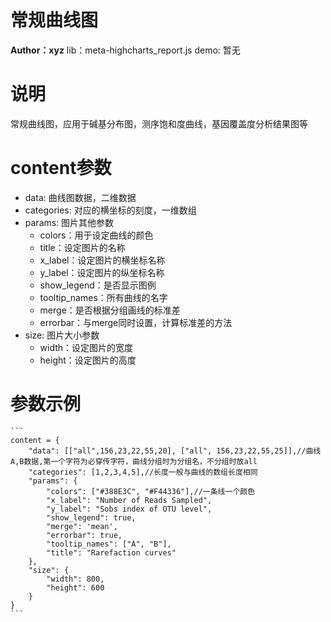 常规曲线图
========
**Author：xyz**
lib：meta-highcharts_report.js
demo: 暂无

# 说明

常规曲线图，应用于碱基分布图，测序饱和度曲线，基因覆盖度分析结果图等

# content参数

* data: 曲线图数据，二维数据
* categories: 对应的横坐标的刻度，一维数组
* params: 图片其他参数
	+ colors：用于设定曲线的颜色
	+ title：设定图片的名称
	+ x_label：设定图片的横坐标名称
	+ y_label：设定图片的纵坐标名称
	+ show_legend：是否显示图例
	+ tooltip_names：所有曲线的名字
	+ merge：是否根据分组画线的标准差
	+ errorbar：与merge同时设置，计算标准差的方法
* size: 图片大小参数
	+ width：设定图片的宽度
	+ height：设定图片的高度


# 参数示例

	```
	content = {
		"data": [["all",156,23,22,55,20], ["all", 156,23,22,55,25]],//曲线A,B数据,第一个字符为必穿传字符，曲线分组时为分组名，不分组时放all
		"categories": [1,2,3,4,5],//长度一般与曲线的数组长度相同
		"params": {
	        "colors": ["#388E3C", "#F44336"],//一条线一个颜色
	        "x_label": "Number of Reads Sampled",
	        "y_label": "Sobs index of OTU level",
	        "show_legend": true,
	        "merge": 'mean',
	        "errorbar": true,
	        "tooltip_names": ["A", "B"],
	        "title": "Rarefaction curves"
	    },
	    "size": {
	        "width": 800,
	        "height": 600
	    }
	}
	```
